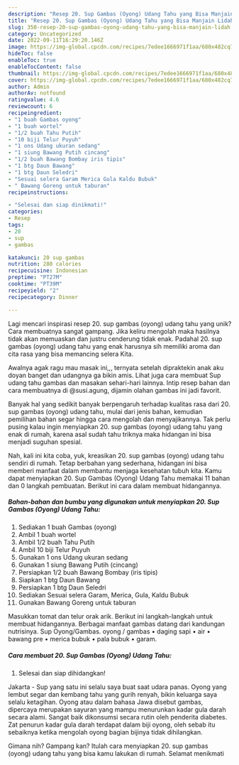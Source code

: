 ```yaml
---
description: "Resep 20. Sup Gambas (Oyong) Udang Tahu yang Bisa Manjain Lidah"
title: "Resep 20. Sup Gambas (Oyong) Udang Tahu yang Bisa Manjain Lidah"
slug: 350-resep-20-sup-gambas-oyong-udang-tahu-yang-bisa-manjain-lidah
category: Uncategorized
date: 2022-09-11T16:29:20.146Z
image: https://img-global.cpcdn.com/recipes/7edee1666971f1aa/680x482cq70/20-sup-gambas-oyong-udang-tahu-foto-resep-utama.jpg
hideToc: false
enableToc: true
enableTocContent: false
thumbnail: https://img-global.cpcdn.com/recipes/7edee1666971f1aa/680x482cq70/20-sup-gambas-oyong-udang-tahu-foto-resep-utama.jpg
cover: https://img-global.cpcdn.com/recipes/7edee1666971f1aa/680x482cq70/20-sup-gambas-oyong-udang-tahu-foto-resep-utama.jpg
author: Admin
authorAv: notfound
ratingvalue: 4.6
reviewcount: 6
recipeingredient:
- "1 buah Gambas oyong"
- "1 buah wortel"
- "1/2 buah Tahu Putih"
- "10 biji Telur Puyuh"
- "1 ons Udang ukuran sedang"
- "1 siung Bawang Putih cincang"
- "1/2 buah Bawang Bombay iris tipis"
- "1 btg Daun Bawang"
- "1 btg Daun Seledri"
- "Sesuai selera Garam Merica Gula Kaldu Bubuk"
- " Bawang Goreng untuk taburan"
recipeinstructions:

- "Selesai dan siap dinikmati!"
categories:
- Resep
tags:
- 20
- sup
- gambas

katakunci: 20 sup gambas 
nutrition: 280 calories
recipecuisine: Indonesian
preptime: "PT27M"
cooktime: "PT39M"
recipeyield: "2"
recipecategory: Dinner

---
```





Lagi mencari inspirasi resep 20. sup gambas (oyong) udang tahu yang unik? Cara membuatnya sangat gampang. Jika keliru mengolah maka hasilnya tidak akan memuaskan dan justru cenderung tidak enak. Padahal 20. sup gambas (oyong) udang tahu yang enak harusnya sih memiliki aroma dan cita rasa yang bisa memancing selera Kita.





Awalnya agak ragu mau masak ini,,, ternyata setelah dipraktekin anak aku doyan banget dan udangnya ga bikin amis. Lihat juga cara membuat Sup udang tahu gambas dan masakan sehari-hari lainnya. Intip resep bahan dan cara membuatnya di @susi.agung, dijamin olahan gambas ini jadi favorit.

Banyak hal yang sedikit banyak berpengaruh terhadap kualitas rasa dari 20. sup gambas (oyong) udang tahu, mulai dari jenis bahan, kemudian pemilihan bahan segar hingga cara mengolah dan menyajikannya. Tak perlu pusing kalau ingin menyiapkan 20. sup gambas (oyong) udang tahu yang enak di rumah, karena asal sudah tahu triknya maka hidangan ini bisa menjadi suguhan spesial.






Nah, kali ini kita coba, yuk, kreasikan 20. sup gambas (oyong) udang tahu sendiri di rumah. Tetap berbahan yang sederhana, hidangan ini bisa memberi manfaat dalam membantu menjaga kesehatan tubuh kita. Kamu dapat menyiapkan 20. Sup Gambas (Oyong) Udang Tahu memakai 11 bahan dan 0 langkah pembuatan. Berikut ini cara dalam membuat hidangannya.

<!--inarticleads1-->

##### Bahan-bahan dan bumbu yang digunakan untuk menyiapkan 20. Sup Gambas (Oyong) Udang Tahu:

1. Sediakan 1 buah Gambas (oyong)
1. Ambil 1 buah wortel
1. Ambil 1/2 buah Tahu Putih
1. Ambil 10 biji Telur Puyuh
1. Gunakan 1 ons Udang ukuran sedang
1. Gunakan 1 siung Bawang Putih (cincang)
1. Persiapkan 1/2 buah Bawang Bombay (iris tipis)
1. Siapkan 1 btg Daun Bawang
1. Persiapkan 1 btg Daun Seledri
1. Sediakan Sesuai selera Garam, Merica, Gula, Kaldu Bubuk
1. Gunakan  Bawang Goreng untuk taburan


Masukkan tomat dan telur orak arik. Berikut ini langkah-langkah untuk membuat hidangannya. Berbagai manfaat gambas datang dari kandungan nutrisinya. Sup Oyong/Gambas. oyong / gambas • daging sapi • air • bawang pre • merica bubuk • pala bubuk • garam. 

<!--inarticleads2-->

##### Cara membuat 20. Sup Gambas (Oyong) Udang Tahu:


1. Selesai dan siap dihidangkan!

Jakarta - Sup yang satu ini selalu saya buat saat udara panas. Oyong yang lembut segar dan kembang tahu yang gurih renyah, bikin keluarga saya selalu ketagihan. Oyong atau dalam bahasa Jawa disebut gambas, dipercaya merupakan sayuran yang mampu menurunkan kadar gula darah secara alami. Sangat baik dikonsumsi secara rutin oleh penderita diabetes. Zat penurun kadar gula darah terdapat dalam biji oyong, oleh sebab itu sebaiknya ketika mengolah oyong bagian bijinya tidak dihilangkan. 

Gimana nih? Gampang kan? Itulah cara menyiapkan 20. sup gambas (oyong) udang tahu yang bisa kamu lakukan di rumah. Selamat menikmati
